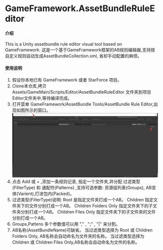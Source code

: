 # GameFramework.AssetBundleRuleEditor

#### 介绍
This is a Unity assetbundle rule editor visual tool based on GameFramework. 这是一个基于GameFramework框架的AB规则编辑器,支持按自定义规则自动生成AssetBundleCollection.xml,
省却手动配置的麻烦。
#### 使用说明

1.  假设你本地已有 GameFramework 或者 StarForce 项目。
2.  Clone本仓库,拷贝Assets/GameMain/Scripts/Editor/AssetBundleRuleEditor 文件夹到项目Editor文件夹中,等待编译完成。
3.  打开菜单 GameFramework/AssetBundle Tools/AssetBundle Rule Editor,出现如图所示的窗口。
![](data:image/png;base64,iVBORw0KGgoAAAANSUhEUgAAAzQAAAFrCAYAAAAHNcx8AAAACXBIWXMAAAsT%0AAAALEwEAmpwYAAAKTWlDQ1BQaG90b3Nob3AgSUNDIHByb2ZpbGUAAHjanVN3%0AWJP3Fj7f92UPVkLY8LGXbIEAIiOsCMgQWaIQkgBhhBASQMWFiApWFBURnEhV%0AxILVCkidiOKgKLhnQYqIWotVXDjuH9yntX167+3t+9f7vOec5/zOec8PgBES%0AJpHmomoAOVKFPDrYH49PSMTJvYACFUjgBCAQ5svCZwXFAADwA3l4fnSwP/wB%0Ar28AAgBw1S4kEsfh/4O6UCZXACCRAOAiEucLAZBSAMguVMgUAMgYALBTs2QK%0AAJQAAGx5fEIiAKoNAOz0ST4FANipk9wXANiiHKkIAI0BAJkoRyQCQLsAYFWB%0AUiwCwMIAoKxAIi4EwK4BgFm2MkcCgL0FAHaOWJAPQGAAgJlCLMwAIDgCAEMe%0AE80DIEwDoDDSv+CpX3CFuEgBAMDLlc2XS9IzFLiV0Bp38vDg4iHiwmyxQmEX%0AKRBmCeQinJebIxNI5wNMzgwAABr50cH+OD+Q5+bk4eZm52zv9MWi/mvwbyI+%0AIfHf/ryMAgQAEE7P79pf5eXWA3DHAbB1v2upWwDaVgBo3/ldM9sJoFoK0Hr5%0Ai3k4/EAenqFQyDwdHAoLC+0lYqG9MOOLPv8z4W/gi372/EAe/tt68ABxmkCZ%0ArcCjg/1xYW52rlKO58sEQjFu9+cj/seFf/2OKdHiNLFcLBWK8ViJuFAiTcd5%0AuVKRRCHJleIS6X8y8R+W/QmTdw0ArIZPwE62B7XLbMB+7gECiw5Y0nYAQH7z%0ALYwaC5EAEGc0Mnn3AACTv/mPQCsBAM2XpOMAALzoGFyolBdMxggAAESggSqw%0AQQcMwRSswA6cwR28wBcCYQZEQAwkwDwQQgbkgBwKoRiWQRlUwDrYBLWwAxqg%0AEZrhELTBMTgN5+ASXIHrcBcGYBiewhi8hgkEQcgIE2EhOogRYo7YIs4IF5mO%0ABCJhSDSSgKQg6YgUUSLFyHKkAqlCapFdSCPyLXIUOY1cQPqQ28ggMor8irxH%0AMZSBslED1AJ1QLmoHxqKxqBz0XQ0D12AlqJr0Rq0Hj2AtqKn0UvodXQAfYqO%0AY4DRMQ5mjNlhXIyHRWCJWBomxxZj5Vg1Vo81Yx1YN3YVG8CeYe8IJAKLgBPs%0ACF6EEMJsgpCQR1hMWEOoJewjtBK6CFcJg4Qxwicik6hPtCV6EvnEeGI6sZBY%0ARqwm7iEeIZ4lXicOE1+TSCQOyZLkTgohJZAySQtJa0jbSC2kU6Q+0hBpnEwm%0A65Btyd7kCLKArCCXkbeQD5BPkvvJw+S3FDrFiOJMCaIkUqSUEko1ZT/lBKWf%0AMkKZoKpRzame1AiqiDqfWkltoHZQL1OHqRM0dZolzZsWQ8ukLaPV0JppZ2n3%0AaC/pdLoJ3YMeRZfQl9Jr6Afp5+mD9HcMDYYNg8dIYigZaxl7GacYtxkvmUym%0ABdOXmchUMNcyG5lnmA+Yb1VYKvYqfBWRyhKVOpVWlX6V56pUVXNVP9V5qgtU%0Aq1UPq15WfaZGVbNQ46kJ1Bar1akdVbupNq7OUndSj1DPUV+jvl/9gvpjDbKG%0AhUaghkijVGO3xhmNIRbGMmXxWELWclYD6yxrmE1iW7L57Ex2Bfsbdi97TFND%0Ac6pmrGaRZp3mcc0BDsax4PA52ZxKziHODc57LQMtPy2x1mqtZq1+rTfaetq+%0A2mLtcu0W7eva73VwnUCdLJ31Om0693UJuja6UbqFutt1z+o+02PreekJ9cr1%0ADund0Uf1bfSj9Rfq79bv0R83MDQINpAZbDE4Y/DMkGPoa5hpuNHwhOGoEcto%0AupHEaKPRSaMnuCbuh2fjNXgXPmasbxxirDTeZdxrPGFiaTLbpMSkxeS+Kc2U%0Aa5pmutG003TMzMgs3KzYrMnsjjnVnGueYb7ZvNv8jYWlRZzFSos2i8eW2pZ8%0AywWWTZb3rJhWPlZ5VvVW16xJ1lzrLOtt1ldsUBtXmwybOpvLtqitm63Edptt%0A3xTiFI8p0in1U27aMez87ArsmuwG7Tn2YfYl9m32zx3MHBId1jt0O3xydHXM%0AdmxwvOuk4TTDqcSpw+lXZxtnoXOd8zUXpkuQyxKXdpcXU22niqdun3rLleUa%0A7rrStdP1o5u7m9yt2W3U3cw9xX2r+00umxvJXcM970H08PdY4nHM452nm6fC%0A85DnL152Xlle+70eT7OcJp7WMG3I28Rb4L3Le2A6Pj1l+s7pAz7GPgKfep+H%0Avqa+It89viN+1n6Zfgf8nvs7+sv9j/i/4XnyFvFOBWABwQHlAb2BGoGzA2sD%0AHwSZBKUHNQWNBbsGLww+FUIMCQ1ZH3KTb8AX8hv5YzPcZyya0RXKCJ0VWhv6%0AMMwmTB7WEY6GzwjfEH5vpvlM6cy2CIjgR2yIuB9pGZkX+X0UKSoyqi7qUbRT%0AdHF09yzWrORZ+2e9jvGPqYy5O9tqtnJ2Z6xqbFJsY+ybuIC4qriBeIf4RfGX%0AEnQTJAntieTE2MQ9ieNzAudsmjOc5JpUlnRjruXcorkX5unOy553PFk1WZB8%0AOIWYEpeyP+WDIEJQLxhP5aduTR0T8oSbhU9FvqKNolGxt7hKPJLmnVaV9jjd%0AO31D+miGT0Z1xjMJT1IreZEZkrkj801WRNberM/ZcdktOZSclJyjUg1plrQr%0A1zC3KLdPZisrkw3keeZtyhuTh8r35CP5c/PbFWyFTNGjtFKuUA4WTC+oK3hb%0AGFt4uEi9SFrUM99m/ur5IwuCFny9kLBQuLCz2Lh4WfHgIr9FuxYji1MXdy4x%0AXVK6ZHhp8NJ9y2jLspb9UOJYUlXyannc8o5Sg9KlpUMrglc0lamUycturvRa%0AuWMVYZVkVe9ql9VbVn8qF5VfrHCsqK74sEa45uJXTl/VfPV5bdra3kq3yu3r%0ASOuk626s91m/r0q9akHV0IbwDa0b8Y3lG19tSt50oXpq9Y7NtM3KzQM1YTXt%0AW8y2rNvyoTaj9nqdf13LVv2tq7e+2Sba1r/dd3vzDoMdFTve75TsvLUreFdr%0AvUV99W7S7oLdjxpiG7q/5n7duEd3T8Wej3ulewf2Re/ranRvbNyvv7+yCW1S%0ANo0eSDpw5ZuAb9qb7Zp3tXBaKg7CQeXBJ9+mfHvjUOihzsPcw83fmX+39Qjr%0ASHkr0jq/dawto22gPaG97+iMo50dXh1Hvrf/fu8x42N1xzWPV56gnSg98fnk%0AgpPjp2Snnp1OPz3Umdx590z8mWtdUV29Z0PPnj8XdO5Mt1/3yfPe549d8Lxw%0A9CL3Ytslt0utPa49R35w/eFIr1tv62X3y+1XPK509E3rO9Hv03/6asDVc9f4%0A1y5dn3m978bsG7duJt0cuCW69fh29u0XdwruTNxdeo94r/y+2v3qB/oP6n+0%0A/rFlwG3g+GDAYM/DWQ/vDgmHnv6U/9OH4dJHzEfVI0YjjY+dHx8bDRq98mTO%0Ak+GnsqcTz8p+Vv9563Or59/94vtLz1j82PAL+YvPv655qfNy76uprzrHI8cf%0AvM55PfGm/K3O233vuO+638e9H5ko/ED+UPPR+mPHp9BP9z7nfP78L/eE8/sl%0A0p8zAAAAIGNIUk0AAHolAACAgwAA+f8AAIDpAAB1MAAA6mAAADqYAAAXb5Jf%0AxUYAAE5FSURBVHja7N15jF1XYt/5393eXu9VvVpfLSySxaW4aKNarW5Jbne3%0A04kGtuPEBhIETuAZTAZjIH/kD8NBEHgSBBjAQTZM/kr+mH9meoJBYg8MJDZi%0AwG131HZvarXEpkVRpMSlWFWsfXn7dpf5g31uvyoWyaJEUlXU9wMUSBbfdu+7%0A95z7O+fccyxJtyXl9VN/42/8Db322msKw1A44HxfqtWkwUEpCNgfAADgwCkU%0ACnIcZ9+Pj6Io/jOKIvm+r2QyKcdx4v/7JCzLkuu6fCFPkWVZqlarSqVS8jzv%0AU31/5vUuXbqkP/7jP1YmkzG/q7iSipKyvYHmN37jN/gGDov/9J+kv/W3JMti%0AXwAAAOCZ9l//63/VH/zBHyiVSsm2bUlybUl+74OazSZ76hAJPU/BP/pHEj1q%0AAAAAeMa12+3dPT2+zW453Oxf+iVF164p+Hf/jp0BAACAZ5oZimh+JImBhIdd%0AIiHn139dwT/9pwqnp2X/6q+yTwAAAHBotNttNZtNWQ+5hSKVSt1zn38URU8x%0A0ESRut2OgshWKunt/3lhW3eWt9Q/mFdts6WhUlH361byux35QaRkKqnduyPs%0ANrS23tRwafC+zw+6HXWDUI7ryXOdnvffVqGQ1OpqXUeOTcg5YAeB9eab0v/1%0Afyn83d+VNToq6/XXOTMAAABwKHQ6HVUqFXNPzH3Ztr3nxAL7HnJ2/Sff0/cv%0A3nrkD1jdWlcnkrbm/lJv/fl39eMf/UiXb63s/wXsQHM351VtVrQ4t6z73SnS%0A3Lyl73z7v+vd9y7q7UvX1Al2B5qq5m89+Plvffu/6913f6K55a2d739rTvVO%0AV61WR912RdvV1sE6CvJ52X/zb0qVioJ//s8VXbvGmQEAAIBDwbIs2bb90J/7%0A9eDsL9B0a6q1Q/mNDVV8SQq1vjKvm7fuqBNJrcqarl+/pXKzKynU6sJtLa5t%0AqdOq6MfffUuXb22o1e1q7PQX9PoLU1pfW1fQaapSaykKO6pU6up2m9paXdKN%0Auduqde4mr82leV2/dl2NbiTXduS4jhxJ1fVlzc3fUatnOgO/3VDf+Gm99uVX%0AFdXWVWt1VCnXFClUrVxRO5Q8133A81vqGzup1157VScmh3a8f70dKpEe0NHp%0AYd358KK++8NLqnVDtasbuv7Rx1par94NRbVtrSwta2u7/vQPhF/6JenIEWlp%0ASeHv/I60ssLZAQAAgEPpUaZ43legKa8syh05qRMjnpbXa6qvXNfbP74q3/Zk%0Adbb09l/8SFvtSI4t3Xj/bV26ektX3vu+3r+5okQyKUuRHNvS7fd/oP/+zsca%0AHi2pvjavD66vKOpu6/IHN7WxflM//PF1tSor+uDDG7ozf1XX5isKg0CtVluW%0AZclxHW0sf6y33/lANz+6pB+8eyWeos1xE9q49b6+/e23lJ+aVb9b0aWL1+TL%0A10c/uaKtdijPe9DzXa3PXdaff+9tLW41tLnwwd33DwO1O778ypIuvX9TgefJ%0Ac121yot65+I1hWGkpWvv69ZGWbcu/VCXb63pU06x/ckCzdiY7L/6VyXbVvTh%0Ahwr+2T+TmLEOAAAAhyzIuK6rRCKhRCLx0Ptq9hloIi3Mzen2jeu6eXtBcx/f%0AlJ0d1JmTR9XeuqONlq2jp88pF9a0trqipZWK+ieO6Nj0MY2MDKk4OKjpI0Ny%0AFGni9AV99WuvqnzzmjZagTzHk+04siwpimyNHZnR2XNn1BfVtLy8rdFT53Ty%0AzDkN9qUUhKFsK9TG2rKiwrCOHT2h0nBfvAFh4Ks4NavnZye0tbym0HJl27Zc%0AuXeXaLH00OcPHjmjn3vti5oYyGj5zoaGT53Tydmfvn8UyXHTKg4XNTF1RKlW%0AVVH/lE6ePqmZiT5Vt6uyU306cea8igPZz+QAsH71V6VCQUqlFH33uwp/93c5%0AKwAAAHBoWJYl3/flOI7CMLxnEoBPFGjC1pY2uxl94dWX9NKXX1Mu3NJaNVDQ%0ArWp1c1vyJdtqaW19Vc0woVMzkwoq22oHnoqFtBJ2Vx9emVdXjlZuXdaP335f%0AyeExDQ4V1dr4SD9854rakS3HdmQrUuAHityMpo8Ma+7i93Tp3R+r3I7k2LZC%0AOSodOaa+qKVKvatC/8DPbv63LNmWpcHSjPqtDX18p65CsqYfvPMjrTd8uc6D%0An2+7nirLN/TjH7+rjxfWNXm0pNsXv6dL776rcjuS69iyLCmZSGv19jXVMoPK%0A1Ob047ff0ZWlribHR2RbkqLgszsAZmZkfeUrUqcjZbMK/+APFP6H/8CZAQAA%0AgEPDdV1FUSTHcR46UYAkWZK2JRXML/79v//3+s3f/M34AVEYqBOESnp3Zybz%0Aux1ZtqNmrazQyymfSahdL6vhO+ov5GQpUq28rcBNqZBNK/LbqrYCZVOemo2a%0AOoGjwkBejqR2o6qmL2XSGblOpDC05Dq2uv7d4WGNWlndwFYqk5HnWgr8UJ7n%0Aql2vqNGV8oW8HMt8Tl9+YMnzHEVBV+3AVtLuqlxrKZnKKpl0FPqRXM/Z8/mK%0AAtVrNbW7oRKpjHKZ5M/eP5uRZ0tBIHmerXqtKjedVyJqa6tcVzKbVzbl3t03%0ATkLOZ7i6T3TxogLz/UWRFIayf+d3ZJVKiq5elf33/h5nCQAAAA6MWq2m7e3t%0AOLxYlqUoiuI/jXw+rz/8wz/UP/kn/0TFYtFMFFB+6LTNlu0oaf9somLXS0iS%0AcoVi/LtktqBkT0bKFQZ+9i83qXzu7t9z+YEdr53M9PU8TzIBzPPuvl8mV9jx%0AeNuzf/p++R3Pu/s5Xf30v2U5nlKOJDnq70/1PF/3fb4sR9m+gnoHi93z/j99%0A/Wwub7ZAxcHkPfvms2S98IKsL35R0Xe+I6XTUhQp/Ff/Smq1ZH3hC9Lf/bvS%0APsYiAgAAAJ8FE2L2OzGAzS57xliW7F//dSmVksJQchyp273702pJ7Tb7CAAA%0AAAcuxDzs535cdt8zeURIyeTPZjmzbSmRULS9ffd3qRT7CAAAAAeCZVlyXfeh%0A98vcb8YzAs2zlmW++c27EwF0u3d7ZwzHkTY2pEZDGhhgRwEAAOBAyGazymb3%0AN0uwbdv39NbY+00+OCQJt1CQNTYmd3datSypXr/bSwMAAAAcxmvdPbLKPbOc%0Azc7O6sKFC4+0OicOjiidlrW2pq+urenXJA1KiiQFkpwo0v8xOqq/yGbvnRQB%0Ah/akbjQasixL6XSa8xY4hOdwpVJRLpejQREAHiIMQ83Pz6tWq8nzvPvPcray%0AsqLr16/vaxEbHMDKUVLkefrQdfUnUaS/G4b6H6JIibs1pzpLS7omKc2ueiY4%0AjqNqtSrLspTNZjlvgUPGtm1tbW0pn88TaABgH4Fme3tb+Xx+x+/vCTSu6yqR%0ASNDSe8h5YaiPg0D/u+fpj6JI/2MY6rUo0rRty3NdJX9acfq+L9flVqrDfDGU%0ATCZlWRbn7SEvoH3fv3vueh4Xtp8jlmUpmUzG5zEOnyiK1Ol0ZFmWbNves041%0A5/d+6tsgCOLX2ut1LMuS03uP7D7LGNu21e1247+7rrvvYy4Mw3iWqb22IQgC%0ABUFw3zLMbFMYhg/dB73T9e7n8Y+yD8xCjTjc9aVZdPOBgQaHXxAEKhaLOjU8%0ArKtXr+o9x9ElSX81CHRucFC5bledWk2O4+jo0aNaWlqKC0kAT79wLhQKOnfu%0AnNrtti5fvqx2ux1fHLiuqyAI5DhOfEFhLkxs26ZyBj7j8zebzepLX/qSJGlh%0AYUHz8/OyLEu+78txHIVhqJMnT6pYLOqHP/yhpLu9673neBRFcegplUryfV/L%0Ay8s7gq7v+zp+/LharZaWlpbkOM6OgBMEgcIwlOd58es5jhOH5kajoTNnzmhk%0AZES1Wk0ffvihms1mHJ5MD7/50wSJTqej/v5+5XI5JZNJLS0tqd1uxxeWYRhq%0AcHBQZ86cUbvd1qVLl+LgFIahLMtSqVRSp9NRLpfTysrKjudblhV/9t5ZrnK5%0AnAYGBnTjxo2fXbT+9P12f0ZTNprQZH5nFmWMokgjIyNyXVfLy8uUm88g1qF5%0ARgPN6dOn9dWvflXJZFJOt6vhoSFdPXtWH77yirKep7GxMc3Ozmp2dnbPpAvg%0A6YiiSD//8z+vxcVFdbtdTU9PK4oizczM6NixY5Kk4eFhSVI6nVahcPeWx9nZ%0AWY2NjcUXRQA+m/p2cHBQQ0ND+uijj/TCCy9oeHhYtm3r7Nmz6u/vVyaT0Wuv%0AvaZut6tisaiZmRmlUikdP35c09PTCoJAiURCs7OzKhaLKpVKOnv2rE6cOBHX%0Az+bi/PXXX9eLL74Y19nHjx/XkSNHFEWRhoeH4zrddV2dPXtWAwMDSqVS+uVf%0A/mUdPXpUJ06c0MLCgizL0ksvvaRUKqVcLifHcTQwMKBcLqfp6WnNzMzE2zgz%0AM6PTp09renpaZ86ckWVZcSNMIpFQLpfT66+/HgeF119/Xe12W6Ojo/HjJycn%0ANTo6qtnZ2R3PT6VS6na7GhkZ0ZkzZ2Tbtk6dOqVf/MVfjO8LjaJIx44d0/Hj%0AxxUEgQYGBnTs2DFNT0/HvS7ZbFb9/f2ybVsjIyMaHh7WiRMnNDQ0pKNHj2po%0AaEgjIyM6cuRIHBzxbHEk/WNJ8cIk2WxWQ0ND7JlDfHFkCsrFxUUlk0l1u129%0A8cYbCtptTR45oka9rjNnziiKIpVKJV25ciXuDsbhYllWPNTB8zx2yCEUhqFG%0AR0fV39+vxcVF3bhxQ6VSSRMTEyqVSoqiSEePHlWz2dTMzIwcx9HMzIwymYyO%0AHTumTqejra2th87dj4N7DrdaLYacHeLzd2BgQIODg7p+/bqOHDmi1dVVvfji%0Ai/HFeaPR0NjYmG7cuKEvfelL8n1fo6OjGhwc1MjIiBzH0blz55RMJuW6rlKp%0AlEZGRpRIJDQ2NqZbt24piiIdOXIkft+1tTXNzs5qampKYRgqmUzqlVdeUbPZ%0AVBiGevHFF2VZlk6fPq1araYjR47ozp07Gh0dleM4KhQKWl5eVrFY1MDAgBqN%0Ahs6fP6/+/n5NTU2pUCgokUhoYmJCQ0NDKhaL8XXC9va2Xn31VXW7XZ08eVKe%0A56nVaumdd97R8vKylpaWVCqV9PLLLysIAk1PT8v3fbXbbfX19alcLsfPP3Xq%0AlFqtli5cuBCPLgnDUCMjI9re3tbg4KD6+vo0PT2tQqGgTCaj06dPK5VK6ejR%0Ao2q329rY2FA6ndbLL7+s4eFhOY4Tv96FCxfU6XR04sQJ+b6vIAi0uLjIUPtD%0Afp3bbDZ7JwSQZVltasBnjO/7Gh8f1/j4uHK5nE6cOKGJiQmtrKzoO2+9pZXl%0AZU1PT+ujjz7Sd7/7XW1vb1OJAp8h13X1ve99T9evX9fs7Kyef/55tdttSVI+%0An1d/f7/m5uZ06tQp9ff3a2VlRTMzM0okErJtW7lcjp0IfIaCINDQ0JC+8Y1v%0AKAgCbW5u6ujRo3JdN25oWl5e1tramlqtli5evKhSqaRUKhWfw0tLS8rlcup0%0AOpKkq1ev6uLFi8pms/GwtZmZGRWLRQ0NDWlmZkaLi4tyHEeO46hcLqtSqSiT%0AycjzPE1NTcU9NbZta2lpSQsLC4qiSPV6XZVKRQMDAzuGuzmOI9u29cEHH+jy%0A5csaGxvT4OCgvv/97+vixYvxUK/R0VENDQ3JcRwlEokdPSlmSOzU1JRu3Lih%0At956S+l0Wvl8XmEYKgiCHc93HEcnT57U3Nycvv3tb+sv//IvVavVND8/r2q1%0AqnQ6rfHxcb3zzjt6++23VSqVZNu23nvvPc3NzcVBa21tTc1mU+fPn9eVK1fU%0A6XT0zjvvaGtrS1euXIlnEmTinGe4LmUXPHutfadPn9b777+vxcVFvfbaa0ok%0AEhoeHtb58+c1Njamjz/+WEePHpVt2xocHGS4GfAZtjTZtq2vfOUr+uijj1Sp%0AVNTX16fTp0/HLaGpVEo3b97UN77xDX300Ufa3NzUxsaGtra2VKlUtLKyQqME%0A8BlKJBJaWFjQd77zHf31v/7Xlc1mtbq6qo2NDbXbbW1ubmp2dja+gLcsS+vr%0A6+p2u2o0Gtrc3FQmk9HCwoKef/55lctl1et1ua4bh5m+vj4NDQ3pBz/4gdLp%0AtGZnZ1Uul3Xjxg2dP39eYRhqYWFBExMTOnnypFZWVuL3X19f1+zsrCYmJuQ4%0Ajjqdjjqdjqanp7W6uqrTp08rl8splUqp1WrF97X4vq9Op6Nz586pWCzKcRy5%0ArqtyuazNzU2tra2p0Whobm5OX/3qV/Xcc89pcHBQrutqcXFRp06dUrfbVRRF%0A8esmEokdz6/Vamo0Gjp16pTa7bYSiYQ2NjY0PDyscrmsKIq0vb2t06dPKwxD%0AVatV9ff3x58liiIdP35cjUZD+Xxey8vLOnnyZLzqfO+P2f9c8zybGHL2rCVU%0A11W329XHH3+s7e1tVatVbW1tqdlsamRkRNevX9e1a9eUTCaVz+d17do1bW9v%0Ax+NzcfgCLEPODvf3FwSB2u22ZmZmFASB3n33XW1tbWlwcFD1el1zc3Oq1Wpx%0Aq2Wz2dT6+romJycVRVHc6sr5e3iPAYacHe7vLwxD1Wo1bW5uqtlsqt1ua3Fx%0AUUePHlWj0dDy8rKazabK5bIajYYqlYpWV1c1MjKiVCqlW7duKZFIaHR0VNeu%0AXdPi4qKq1aqazaYajUbcU7G5ualbt25pa2tLrVZLnU5HpVJJd+7c0ccff6xS%0AqaQgCHTx4kWtrKzEQ1UXFxdVr9fjoDU6OirP83Tx4kWtra2pr69Pvu/rxo0b%0A2tzcVLVaVavVUq1W09zcnCYnJ1Wv1+Prijt37qjdbmtqakobGxtaXFzU9vZ2%0AfI/Le++9p42NDSWTSQ0PD+snP/mJtre3VavVVKlU7nn+jRs34u2/ffu2NjY2%0AlEgk1Gq1tLy8rLm5OY2Njcm2bV26dEnNZlPValXtdlvlcjleXX5tbU1XrlxR%0AKpXSysqKKpVKvN+bzaY2Nja0ubmpVqvFEN1D3hC415CzexbWNDeVkWAPr96Z%0ATXzfj2cvMbONuK4r3/fjiyAuhA8v27ZVq9VkWZYymQzn7SEVBEE8W1HvDEWS%0A4pbITqcTT7VqHi8xzfOzcEFs1lTgezycTP3qeV48+6A5h23blud5cb0cBEHc%0As9DtduNz2Ezdbupu89P7ePN3U8+b/zevYXpDTJ3e7XbjKf1NnW/KG1PW2Lat%0Adrsdz3Rm3tdcOJoZFU1ZZKZtNvejOI4Tb58pkxKJhCzLij+P+fy90zb3Pt80%0AxJp9aNt2XN6Zz9W7r8zz9prNrHe2NvM+5rHmccxwdvjPN3PflBkmaVlW+TML%0ANOb1KcCBTxdoehfW/DTn7eflnPystvNZ2b/PwnYcpG2wLEtbW1sqFArUhwDl%0A2CNvx+et3AjDUOvr68pkMjsCjbvXBdLa2toTCTQmPZv0blowWAMF+HQntyTV%0A6/VPXBia4S7P6jlptjOVSsX/fhrbaW6SNTf/SndbR80wwcO0/8wirk9z/z2J%0Ac8XzvLgFO4oitdvtz/yiIAiCuAUawJMNMclk8tCXx2ZCBqPT6XxuZqu9X3l9%0AT6DxPC8ej7jf9PcolUEQBEqn03EXZK1WUyqVii+mPs2X0RvCPsnr3O/9e3/P%0AWHU8a3zfVyaTueecfBzn0e6Gkc/y3PF9P54xaPd2Psrn228ZYB7n+74SiUT8%0AXo1GIx5W0bu+xEEvV4IgiFvEzExJu4+TB+2bg1B2mv1tZoYzw1rMEJQnUQft%0A5zVN/QfgydcDyWQybpxpNBo7gsFe5+V+y4SnWd/1lscmyOye8OBZvlbtXVzV%0AsPd6UO/NUrvHGpqdFUVRfE+GOTD2+4X3rkbbe7CY8ZKfZMPMOM1MJqNEIrHv%0AqfnM+99vxW3zf2a7H3XsJZUUDkvhsPuc3OtY38/xbJ5nWZbS6bRSqZTS6bSS%0AyeRndj6YcmWv7UwkEspms/EK1PvdvgftF9OCtnsFbvPeZiy54zjK5XI7ypiD%0AyFTsvfvPfP7d9cVeF+dRFCmRSMQV7oO21Xw3T2o7el9/9/d9v/puv3VaMplU%0AJpOJv3PTivqw1+n9PNQZwJPTWx6b+5LMvcWZTCae9tqMWjD33+ynbkgmk0qn%0A0/HPky6Pe6/Hd9dnvfcY7VW+9pZbh9Fe5aT9oPQ3MDCgl156aUdha9KgWfDJ%0A8zwVi8Udc5D3vpmpQPaTms+ePauJiQkFQRBX+r2VTm+lai4ALMtSqVSS4zg6%0AceKEjhw5opmZGQ0ODt7zvr2fqffLzOfzGh0djacyNsMrfN9XLpfThQsX4gPb%0AzER0v1a13pvTzP5i3nMcRjMzMzsutHuP5971Bsy/zXCeqamp+MJwaGhIZ8+e%0A1cmTJzUwMHBPQbS7nOg975/Whd2ZM2c0MTGhU6dOKZ/P7+i27224Mf+emZmJ%0A/90bTHbvl8nJyXh9hr0K43Q6rdOnT2tqakqzs7NKp9M73utB5efuXrDeMvFp%0AVijpdFrHjh2T7/vyPE/Hjx+/57OZz1QoFJROp+MbenvrCnMc2batUqkU9xY+%0ATZ7n6Qtf+IKSyeSOwLb7GDDfs6kjstmshoeHlUqldO7cOY2Pj8ffZyKRUKFQ%0A2PEd9t4c3Xv8mxXnBwYGdtR5ux9H4AEeL9/3dfToUR07dkzj4+NKp9Pq7+9X%0APp/X+Ph4PPtvb0NY7zltzsv+/n6dOnVKZ86c0fDw8H2vEXvrzUe5Tt5PWDNl%0A0KlTp5TNZnfUZ2bB0mw2q3w+H18nP2ibej/r066bH5X7oARYKBTiL2ljY0PT%0A09PK5XLa3NxUGIY6efKkrl69qiiKNDIyomazqW63q2KxGE8rKklLS0tqNBr3%0AnSYviqI4UZrWyr6+Pg0PDysMQ62srGh4eFie52llZUWJRELFYlGNRkPlclkn%0ATpyIv8zr16/HB6KphBqNhvr7++MVfW3b1q1bt+R5nkqlkpLJpGq1WrxQ3djY%0AmNLptDY2NhQEgbLZrKamprS4uKhkMqlUKqXJyUlZlqWlpSWlUql4qutms6ls%0ANqtbt24pl8upv79fjUZDS0tLlBo4VMxQUHOOTk5OKp/Pq1wua3V1VZOTk3Ic%0ARxsbG6pWq/FCcqbHNgxD3bp1S67rql6v686dO/H0n77vq1AoyPd9DQ4OSpLu%0A3LmjMAw1NjYWr+ZsZul50q11H3zwgSYnJzUyMqIgCDQ+Pi7f97WwsKBMJqNS%0AqSTf9zU/Px9v48jIiObn5zUyMqJCoaB6va6lpSUdOXJEyWRSfX192tjY2LPw%0AD8NQk5OT2tzc1MLCgkqlkjzP08TEhPr6+rSyshKv57CwsKBcLqdyuaxkMinH%0AcZTJZJROp2VZlubm5tTf36++vj7VajUtLy8/laEGpmw1vXAmDJr9FQSB5ufn%0AVSqVlE6n1Wq11Gw2VSqVVCgU4ulsTUNSu93W9va2Tp48qSiKtLS09NRmIwqC%0AQCMjI/J9X8ViUfPz85qamlImk1G5XFan04kr/8XFRY2NjSmZTGp1dVX9/f0a%0AHx/XjRs3VK/XdeXKFZVKJU1PT2t+fl5RFMULCS4vL6uvr0+e52l1dVXtdlvT%0A09OSpMXFxbhxrtlsxufXwsKCstmsBgcH1el0tLKyom63q6GhIS0sLDD9LPAY%0AGmc8z9PCwoLK5bIsy1JfX5+63a4SiYRKpZIGBgZUr9c1MjKy41p0fHxcCwsL%0A8XTWURQpk8noxo0bGhkZkeM4Wltb0+TkpCqVisbHxxWGoba2trS9vR1fS66s%0ArKhWq32q89nMBvf+++9rZmZGw8PDchxHo6Oj6nQ6cf1k3ieTyajRaOzYpmQy%0AqdHRUZXL5bi32SxaWiqV4rLKzIx3kNj3+3JNhWzChKkwr1+/Lt/347UQTFgI%0AgiBewTYIAk1NTSmZTCqRSGh6evqhQwyGhoZUrVbjVXMLhUJcmXiep6GhIdVq%0ANUnS8ePH1Wq14iS9tramzc1NeZ6nU6dOaXJyUtVqVdlsVqlUKg5KfX19qlQq%0AKpfLKpVKKpVKWlpa0tbWlmzbjnulSqWSWq2Wjh07plQqpdu3b8fzqfu+rzAM%0A1W635XmeRkdHlc1m1Wg01G63Zdu2tre3NTU1penpabVaLU1MTMQBCzhMhbz5%0As6+vT/39/bp27Zr6+/uVy+XUbDbjHlJzMTg/P39PD0Pv60VRpIGBgbicMBe2%0AJuzMzMwoiqK4ZexJnzOmrDt+/LiKxaK2trbiOe77+/s1NDQUr/OwsbERT2oy%0AOzsblznHjh2Lz/OpqSml02ndvHkz7snd6z3NVKebm5vK5/Pq6+uLG4/W1tY0%0AMDAQN4SMj4/HC8mZIU2FQkFra2uqVCpxEPN9X41G46m3bJbLZQ0MDMSfyey/%0AQqGggYEB5XI5raysyHEcpVIptdtttVotlUolZTIZ5fN53bx5M25AW19f1/b2%0A9lO9ULdtWyMjI1paWopXMB8ZGVG321W9Xtfg4KCSyaS2trY0NDSkoaEhdbvd%0AeEG/1dVVNRqNeIjh5uZmHDxNa+jm5qZyuZwGBgYURZGmp6c1NTWlcrmsO3fu%0AyLKsuLFgdHQ0Pi/Gx8c1MDCgzc1Nlcvl+P0fNnQPwP7rAdu2dfz4cZ06dSru%0AWTXXp+VyWSsrKyoWiyoWiwrDUEePHlWhUFCtVtPW1tae90F2Op24vjPln23b%0AunnzpoaGhnTy5Mn4nnLTsPFphGGoVCqlEydOqFAoaHt7W2EYqtlsamhoKG5k%0AW1tb09bWlpaXl+NeYVMmFQqFuBHHcRzNz89rdHRU+XxeuVxOlUrlwE4+YD8o%0AYLiuK8/z1NfXp2w2Gxfu9Xo97oIKgkC2bWt9fT0urDc2NuR5ntrttra2trS+%0Avv7AysmsWG9Wpy2VSlpZWdHa2pomJibkuq5u3rwZDw0zC9GZxapMC5vv+/rg%0Agw905coVjY2N7bgXwASWRqOhZrMZ/84EEXPx5ThOHNhMr4pt27px48aOrsh0%0AOh0HmCiK1Gg04oWu2u12PB7fLAx1ENMs8LAW+CAI4iFCQRCoXq+r0+moWCwq%0An8/HC5SZdVIajcaew6bMubW2tqZ8Pq9CoaD19XVZlhUvHmfOSbOydblcfioX%0AtWamq9u3b2ttbU2lUileQ8GUSWYhNzOrl2nRMz08zWZTd+7cifeX6YXa65w3%0A+9X3fQ0MDKhWqymZTMYt8PV6XbZtxz0avWtSmDVnzHs2m025rqtbt24pDEON%0Aj48/1ZWwTdk/Pj4uz/NUqVQ0Ojoa7z9TnprjwnVdjY6Oqt1ux0PMzHFj1uzo%0AXYPnaQjDUPl8XqlUSp7nKZFIqL+/X9evX1cURZqamtLq6qq2trY0Pj6uvr4+%0AdTod1Wo1LS0t7RhyaULe4OBgvM6G+b7M99rpdOKFFR3HUbvdVq1Wi+shU6e2%0AWq14ZIMJiWtra8pms/EoCHpngMdT14VhqBs3bujq1as7Zj0z5b05lzudjqrV%0AqlZWVuLJUXYP1TING9VqNS5D1tbWJEmtVkv1ej2uQ0zPtKkPP+12mPrs5s2b%0AcZllytTemUzNsNreMmllZUXS3YkSgiCI6xizVtbS0lIcbg5iA719v6SayWR0%0A7do1Xb16VWtra/GHf+mllzQ+Ph5fyAwNDandbqvb7arVasU/y8vLSiaTKhaL%0A8T0x96tMTGvvhx9+qCtXrkiSBgcHVSgU4lbOoaEheZ6narWqtbU1DQ4OKp1O%0Aq9lsxqvlhmGos2fP6tixY9rY2NDW1pZGRkY0PT2tbrcbLyxlKofNzU3Nzs5q%0AbGxMnU5Hvu9rc3NTjUYj7qprt9vxF7u4uBhPr2mGnvW+rrmYiaJI5XJZGxsb%0AGhoaUjKZPHTTAuLzzRR0586d09mzZ+MLzpdfflmStL6+rkQioUwmo263q9XV%0AVQ0ODmp2dvaeGyi73W5cGbTbbXU6nbi8MIX9mTNntLKyooWFBeXzeeXzeXU6%0AnSd+YW5ZVnxhWqlU4i77XC4nx3HUaDS0sbGh2dlZnT59Or5oN40mZj78oaEh%0ApdNpra6uynVdPf/88/ECcPcLAvPz8xoaGtJzzz0nSVpYWIjD4MrKiiYmJnT6%0A9GltbGxodXVVMzMzcXlr23Z8z+Dy8rKKxaIymUxcUT2tssbsvyiKVK1W46Bm%0A9l+3242nIzbTPJsAYcpL0xLY6XTicrhUKj21UBZFkQqFgubm5vTRRx/FvUUD%0AAwPKZDLqdDrKZrNxi60Z8jU8PBxftGSzWeVyOeVyOb344osaGRnR3NxcvFii%0AGTppLhjMePylpSVNTU3pueeeUzabVaVS0cjIiLa3t1UqlTQ7O6uNjQ21Wq34%0AXGq323GjG3UK8HjKMTPtsdHpdOLzt16vx7c5BEEQ32Kw15TvvVOwh2GoSqUi%0Ax3FUqVQURZGGh4f1/PPPq9ls6vr160okEhocHHzgdfKjbEe1WtXS0pLq9Xrc%0AsNTX1xfPuFmr1eJr+MHBQdVqtbgTwwQu00DTW2+n02kVi8W4LD+Q36N2Law5%0AMTERJ7reG9zNF5ZMJuMv0bbtuOfjfrPamBZXw/d9pdPpeGXcWq22Y00A86VI%0Ad1ebNQeHWbvG9HSYMNE7XV0QBPEq251OR5Li197rwiIMQyWTybhi7d3W3u3s%0AvaHKtJaZmdQeNKxE0j2fEzhITGtN7zlZr9fj3hKzKrVZ8dkMGQrDMJ7q0lyk%0Auq4bX5juNWWtOd9Onjyp+fl5ra+va3Z2VpVKRVtbW3EhmUqlFIZhXCk8rvPG%0AbKfpPTXbuXtYnCnneluxUqlUfLG+u0w0+8U0bphhaaYMMj1cZtab3vWCbNtW%0AKpVSq9XaMcNk74rZpvw05WEQBDp79qzm5+fVarXinpBEIvFE11S53/7bS+/+%0A26vBrHdV897jpLdX/UmscWMannK53I6AbY793s9gZgwyYcJsU7fbjdeyMfu7%0Adz+YILd7xlDzvZqRD73nkbmgkn62urk5n0zjoXnsyZMntbi4qK2tLVY8Bx5R%0AEARyXVepVCruYTE9KrvrrN5yw3XduPfUnL+9/79XvWAaniqVim7fvq2pqSml%0AUinNz8/HPbu7r5P3W+b1lsemgcPU13vVZ6a8NdtiypjebWq1Wg+cdt9c93a7%0A3c+8d9h0JLiuGy+seU+gOXr0aDw++H4b9ahzcvc+3lTsJhiYCuVh77X7tR5X%0Apb2ftWc+zX5g3RocdI/rnHzY8W5mxUomk9re3pakeCjr7hD0OIOM4bpufCN9%0AFEVxGNjPefuo5UHvv8301b3h0LSCPawM2ms/mHuaTGvh01oj69Psv4NSLpqQ%0AYkJEGIbxcLj9HO+Pckzst1540Pe8u84zU6CbMfsAHo1t20qn03FjgLlN4FF6%0AhPe7PqPnefH9c+b8NZOp9AaoT1Lf7S6Pm83mfXtOHtd6kgfpetZ8lgcGmhMn%0ATmhiYuK+FzSP4+JpN+beBz7bQPO0zsneaY3N+zytRSU/q7Jnr/W1Pu37Ps39%0A9iyV3b0tsb3H5GGZsGX3+QPgsy+PH3a+mrL6cTbW7VUe32/E0LPG9Gib3nUT%0AaNz7PXh319Xj/IL3c4ABeHoXSZ+Hc/Kz2s5nZf8+C9ux1zY8yfoOAOXY09qO%0Az0s5Zu4Humf7H2VnPe0vB8DBKjDZTvbvs7gd1D8A9R3bcLjRbw0AAACAQAMA%0AAAAABBoAAAAA2Kd77qHpXZUaAAAAAA6C++WTewJNvV7X1tbWoZnGEgAAAMCz%0Az3EcOY4TT4sdLxi6+4G+78ergQIAAADAQeD7vjqdjvr6+uS6rhzHkW3bDx9y%0AFkVRvBq0WZFztyAI9lzkBwAAAAAeB5M30um0HMeJs8kDV+GJokjJZFJnz56V%0Abduan5/X1tZWvNpyGIbyPE9DQ0NaW1uLV1w2i/uYVUsJOwAAAAAeh91Dzh44%0Ay5nv+xobG9P58+fl+75+/ud/XgMDA0qlUoqiSOl0WrlcTl/84hfVarWUz+dV%0AKpUUBIGCINDIyIiKxSKLlgEAAAB4Ih46bbPjOFpfX9elS5cUBIEKhYJef/11%0AdbtdffGLX9TAwIA6nY7Gxsb06quvanZ2VmfPntWZM2f0wgsv6OzZs8pkMtyT%0AAwAAAODpBxrf93X06FH9+q//usIw1Pz8vHK5XDx5gOM48n1fs7OzKhaLsm1b%0A09PTiqJI2WxW29vbarfbe957AwAAAABPNNAkEgnNzc3pW9/6llKplFzXleu6%0Ampqa0vDwsKIokud5qtfr2tjY0M2bN/XRRx9pe3tb77//vp577jlNTk7K9332%0ANgAAAICnF2hs21a5XNb8/LyWlpZ0/fp15XI5Xbp0SS+//HI8ScDCwoI++OAD%0AtdttnT17Vq1WS5Zl6cSJE7p9+7aWl5eZGAAAAADAY2dJ2pZUML8YHR3VsWPH%0A4ntegiCIZzPrdDpyXTf+nSR5nqcgCOS6rrrdbjwDmiSFYXh3sZv7TPcMAAAA%0AAPthJh4bHBzsnba5fM+0zVEUqdPp3HMTf6fTkaQdQ8csy4r/3e12d0yfZl5r%0A93MAAAAA4JMEGsdxtL29HS+saVnWvevQJJNJdbtdJZNJOY7DlMsAAAAAPnO2%0AbavRaMSjwIIg2DvQhGGooaEhhogBAAAAODCCIFC5XFYikZBlWfGPu9cDLct6%0AIuvGWJalKIoUhqEsy+JbAQ6Ivc7H3uGjz4qD0FBzmPZpFEWybTsuu82xYlrG%0ADlM5btv2PfueEQjAZ1/XPK11CneX/4exjjMX773/Pozl8aepg+63re6TODjv%0AV2GEYajFxUU1m016gIADVGBkMhmVSqW4sOx2uwrD8Jk7T33fl+d5+y74H6V8%0A289+XlpaUqPRODQVj5mWf2JiQp7nSZLa7bbu3Lkj3/cP1Xb09fVpbGwsrgyb%0AzaZqtRoNbMBTlEgklM/n43PO3GP9JG9xsCxLQRAoiqJ4xt0wDOX7/qGr48Iw%0AjCfaMuXY0tJS3BnxrAaa8fFxpdPpBx4jnzrQLC0tqV6v37MjoyhSsVjU4OBg%0AfGFUqVQUhqHy+TxnNXCAtNttNRoN9fX1yfd9RVGk0dHRuEfVdR+tqAjDMH6e%0AmWjEFMDmBr5HLdTMLIpmJkXTumbb9r4qJcuyVC6X1Wg0lEwmH1p52rat7e1t%0Ara2t7Vm+ZTIZjY2N7dnyv9drVatV+b6vvr6+Q3NcWJaldrutWq2mYrEoSapU%0AKkokEkqn04fuGG+320qlUgqCQJ1OR6lUKv4+H+fFgHm93mP0cVfy+/m8z2qr%0ALQ4v3/fVbreVTqfjnoXJyckd54ipP/aqK3p7ih+1TlpYWIjri263q0KhoGw2%0Aq06nE7+u4zgPXWbE9Cg97TBkWZYajYa2t7fjsqtSqSiVSsX10F776zCXAaaB%0AtVKpKJPJfLpAs9eTzc4Jw1BBECibze74otvttpLJ5I6DxLwW69EAB8/u89J0%0AYw8MDGhoaEgffvhhHGpM4On9t3R3CvcoitRutzUyMqKBgQFdv35dmUxGX//6%0A12VZliqVin70ox+p2WzGzzfTvvfOmmjbdvx7E4R+4Rd+IV7E9+bNm0omkwrD%0AULVaTaurqzumiO8dwtAbgh61FdBcAPfun3a7Lcdx4qkjH6VSO2zlnymzd5fj%0Ah62CNEG6d8hCbw+k+b/7DWno/Xfv303vjgkv5s9EIhEfg5lMRvV6PW4h3uvx%0AvfXq/d7bPM7zPNm2rXa7fU+dvPu1eluj9/r/R9ku4HGdi3uVz+Z3vu+rv79f%0A2WxWKysr8bFo/jRlvJl5937Hv+l9Mef47qFapp5pt9t65ZVXNDw8rEajoffe%0Ae0/VanXHsiPmoto8J5vNKggCtdvtJxZqdg/DM/XgXsPmTA+U53nqdrvxeb/X%0A7w6bR8kN9sMOvEQiIc/z4h9zE87uA8l8AY7j6Dd+4zc0Ojr61MZFAngyBWo+%0An9fx48cVBEH8u9OnT+sLX/iCPM9TKpXShQsXdPbsWYVhqEQioQsXLujFF1/U%0A5OSkgiBQLpdToVDQn//5n+vSpUvKZrO6cOGCpqamNDw8rNdee03FYlGJREJn%0AzpzRSy+9pFKppC9+8YvK5/MKgkCpVEqjo6P63ve+p4sXL6rdbqvT6ejo0aPK%0A5/PKZrP60pe+pJGREUlSLpdTJpNRNpv9VD0JvRWI6d7/a3/tr+m1116LKzgc%0AbkEQ6Pz585qYmIjXWDMXMb0XUb29labXZXJyMg7WJtCb3s3h4WEdO3ZMo6Oj%0AOn78uBzH0fj4uDKZTFxXmgsVx3F29Gr2BhgTtszjk8mk+vr64kBmWmZ7n2su%0ADE+fPq3p6el4uxzH2RH499ouSZqcnIxb0M1QQ+BJ63a7mp6e1le+8hW9+OKL%0AeuONN+JZrNLptDqdjsbHx/Xyyy+r0WjIdd14bcQgCJRIJOLGsJdeemlf16FR%0AFOn48eN6//33tbm5qTfeeEPtdjuu50zjxPPPP68XXnhBtm3r61//un7hF37h%0AiQ2TsyxL2WxWmUwmrsce1KgQhqFOnDihN998U2fOnInLklOnTunNN9/U6dOn%0APxf3C7oPa03c3cVjWZZqtVp8gRNFkVKplJrNpoIg0D/8h/9Qrutqc3OTVh3g%0AkDOVialszp8/r+npaW1sbOjLX/6yPv74YyUSCU1PT6vT6WhyclLtdlu5XE6N%0ARiN+fqFQ0Isvvqjl5WW5rquXXnpJ3/nOd/TGG2/o2rVrev311/Xxxx/rhRde%0A0NzcnH7u535Ot2/f1iuvvKI/+ZM/URAEymQyeuGFF7SxsaFarabp6Wm1Wq24%0AgimXy3EF9yu/8isaHx9XFEX69re/rXfeeecTtaSZC0nP87S+vq5f/uVf1q/8%0Ayq/o3/ybf8N9gM/I8Z3L5RSGoTKZjGzbVn9/vwYHBxUEgVZXVzUyMiLHcbSy%0AsqJ0Oq18Pq9Wq6VKpaKjR4/G9xJls1k1Gg0tLy8rkUio0+kokUjogw8+UCaT%0Aic+TxcVFDQ0NKZVKaX19XYVCQbZt686dO0qlUhocHJTv+5qfn9fU1JQSiYSi%0AKIpbnDc2NhRFkcbHx5XP52Xbtm7evKlsNqvh4WFZlqX19XWVy2XZtq1kMinX%0AdZXNZjUyMqIwDLWysqLh4WG5rqvV1VUlEgkNDAyo3W5rY2ND09PT8X1HfX19%0AarfbWlxc5IDBE29cOHLkiJrNpv7sz/5MIyMjcl1XL774ovr7+3Xnzh01m00l%0AEgmNjIzoi1/8osIw1DvvvKOBgQE999xzajabunjxol599VXduHFDKysr+2q8%0Ay+VySqfTajQaOnv2rE6cOKG1tTW9+uqrqtVq6uvrUxAE+sIXvhBPGfwkGu1N%0Aj8vXv/51nTlzRlEU6b333tOf/umf3veaOggCTU1N6c0339R/+2//TZcvX1YU%0ARZqentabb76pTqejK1eu7GjweBbZD9uxvu/H6TcIgnsWyex0OnrxxRf127/9%0A2/qt3/ot2batf/tv/6263S4VPvAM8H1frVZL3W5XExMTunz5sr73ve8pl8sp%0An8/L87z4YiqbzeoHP/iBLl26FLdumznj79y5Ey+EdfnyZXU6HZXLZb311luq%0AVCoaHx/XzZs3dfnyZa2vr+vy5cs7Fs1qt9taWlrS5uZm3P1uKiJz0WkaXL71%0ArW/J9319+OGHevfddz9xWWR6mH7rt35Lv/mbv6lf/MVf1L/4F/9C169ff+T7%0AinDwhGGo4eFh1et1eZ6nXC6nvr4+pVKp+Fjt7+9XtVqVpDi4l0olJRIJra2t%0AaXt7W0NDQwqCQNVqNe4RXFpa0tbWls6dO6eBgQE1m01tbm5qY2NDfX19Wlpa%0A0uDgoFKplDzP09TUlDqdjprNporFYtzzuLi4qGQyqc3NTUnS4OCg0um0crmc%0A1tfXVa1WNTY2ppGREd26dUuNRkOZTEbFYjEelmZeK5PJxEGnWCyqXq8rDEMd%0APXpUnU4nPofX1ta0sbGhwcFBSVK1WmVGODxxyWRSP/zhD9VqtfRrv/Zr6u/v%0A18jIiF566SVVKhW9+uqrKhQK6na7+vKXv6xkMql8Pq8vf/nLeu655/T222/r%0AypUr6nQ6unHjhq5du7avHhrHcXT06FFduHBB7777riYnJ3X58mV9//vfVz6f%0A17Fjx/TjH/84Dk71el0LCwvxfZ2Pkxku9+1vf1tbW1taXl7WX/zFXzxw6Kfj%0AOPrggw/0zW9+U++++258H9Bf/uVf6pvf/KYuXbr0zIcZ6SE9NKYreq/fG4lE%0AQj/84Q/14osvKpPJ6F//638d72AAh5tp5Xn11VdVLpd1584dnT9/XqVSSfV6%0AXVNTU6rX6/EQsHq9rtdee03Dw8Nqt9vxsJhGo6GrV6/KsixNTEwolUppY2ND%0AxWJRX/va15TP5zU3N6eBgYEdQ1xNOeI4jjqdjq5evSpJOnnypFzXVRiG2t7e%0A1tLSkmq1mrrdrjzP09LSkv7jf/yP8UQkn7Q8cl1X6+vreuutt/Rrv/Zr+pf/%0A8l9qbm5O6XT6nsYdHD6O42hgYCC+YB8bG9P8/LxarZampqa0uLioubk5DQ8P%0AK5/Pq9vtqtFoaGlpKZ6tM4oi3b59W/l8XhMTE6rX66pUKsrlciqXy5qfn9eF%0ACxe0vb0d16lBEKjVasmyLLVarXjUw/j4eHwcm/u0zLnV6XTiRa9NGGu1WnIc%0AR4lEIv6dOd6Hhobi+1jHxsZ048YNBUGgUqmklZUV3bx5U0NDQ/FEIM1mU8vL%0Ay6rX6yoWi7IsSwsLC+rr69PU1JQajcYTuYADeuub8fFxXbx4UW+//bb+9t/+%0A23rnnXfUaDS0urqqVqsl3/dVKBRkWZa2t7e1vb2tbrerc+fOxRNUmePUjC54%0AEDME88/+7M/03HPP6YUXXthRz1WrVS0vL+uVV15RGIba3NxUq9XSyZMndfPm%0AzScyS6LjOKpUKvr93/99BUEQD6970DasrKzEvVHJZFK2bWt5eVnLy8ufm2ty%0AR9I/lpQyv8jlchoeHo4Prm63e89P78FXq9UkST/60Y/0/e9/P95xJk3mcrk4%0AdZpZZui5AQ6WMAyVSqXi+wHMcJNmsynf95VOp9XtdnX16lU5jiPXdfXuu+/q%0Azp07KhQKunPnjubm5nT79m0Vi0WtrKzo2rVr6na7CoJAGxsb8c30pqW6XC5r%0Ae3tbw8PD+slPfqLl5WWVy2XVajVtbW2pWq1qc3NTzWZTYRhqfX1dzWYzDjeb%0Am5taX1/X5uamFhcXNTY2pmq1qmq1Ktd1ValUFARBXJCbiq7dbu+rd8X09liW%0ApZs3b+pb3/qWtre34wtK03uzn4rCsix1Op14iNxhu8jwPE+ZTEaS4lb9w3Rh%0Aa3rzMpmMPM9TGIZqNpvK5/NyXVfXrl3T9va2CoWCXNfVwMCAgiBQrVaLe//W%0A19fV7XZVLBZl27bW1taUy+WUzWaVSqWUzWbVbrfleZ42NzcVRZFmZmY0MjKi%0AVqullZUVpVIpDQwMyPd9VSoVtVotFYtFZTIZVSoV2batvr4+OY6jra0tJRKJ%0AeHafer0eDz8zN0Q3Go34/ptyuayJiQnlcrm4vv3oo4+0ubmpfD4fh7coilSt%0AVjU8PKxEIqHNzU01Gg0NDg7K8zytra3FQ+s8z1NfX198vjFBAB5HeWJCuLnn%0AzMx8GwSBhoaG9LWvfU0nT57U4uKiLl68qMHBQR05ckTdbjceInnt2jWdOnVK%0Ag4ODunbtmmq1mt544w0dO3ZMt27dkuM4On36tK5fvx6XAeYcM70g6XQ6Pl8b%0AjYZWVlYUBIFu3LgR93JcvHhR8/PzyuVyarVaunTpkra3t+OZe5/UdMmmIbDT%0A6eyow4Ig2DGpjrkGN9sVBIGOHz+u48eP6/bt2/F9c4edyRPmmDFln9luy7La%0AlqRtSQXzpLGxMZ09e3bf3cvr6+tx4WpulDRv2NfXp0KhEP++XC6rXC5zkyFw%0AwHS7XQ0MDMSttUEQxGt2mGEr5l4S0+przmPTGma6tDudTjyrlGncMDOWmfBk%0AZo8xgaf3RmhzU6dpoTY3K+/1GqagM5/DDFG7XwWxvb2tWq2mVCr10DLOVICV%0ASmXP2Z48z9PQ0NC+KjMzbfPW1tahK/9831cmk4mHH62srBy69RvMcTk8PKx0%0AOq0gCFSpVOLjc/fU257nxUOszbpFpjEvmUyq2+3GjzfPdV1Xvu+rWCxqe3s7%0A3keJRGLHjGTmuDZ1Zu8Mf+a8etTevzAMNTY2FgeQjY0NLS8v33MumF7NvbYr%0AkUjEkweYz2kmCzCP6Z2sAPgkgiBQMpmMJ53wfV9HjhyJyxPf95VMJpVMJlWt%0AVuPy1dyj1jurlxneaUYDZLPZuOHdsqz4PDbnyO3bt+NZ0lqtlgYGBpTJZHbM%0AAmbOjd56rvc86a33HmVNs8dVjpkGQTNt8/Ly8j110+6Z456FBlfHcTQ2Nhb3%0AQq+trcnzvN6ZUMufOtCYN7tfJd67g7vdrjY2NhiqARwwnudpcHBwx7oxT2L9%0AjM+6ZbDb7SqdTj/S7DT7Kd/2UxH5vq+NjY1DNzua4zgqFotxz1Sj0dDW1tah%0Au7BNJpMaHByMA0ir1YovhB601sVeUx3v9e+9Hr/Xmhl7Tcu8+/U+yTpNyWQy%0AvrF/a2vrnvf9JNt1v20APk15ks1m4zLYlIe7w/eDpk7/JEHANEIkk8k4EJlR%0AA4fp2DZTMZvGvXq9Hp/vzyrLsuKpvM2w3ScWaB7lQ5nxwwAOViWzu5W6txX6%0AWWEKv8+qUD6M5d/u9Xt6exMO+zHe29P3LAT23ok4gINanuwOELvXLHxS79vb%0AO27KscNWHu9e+POwlsePWnf2Tit/v0DzVKfpMQmbIWfAwbsY2l0gmhuNn7Xt%0A/Czf+7CWf7sX1jyMM7ztdYzvdXEF4OmWwab392mXY+Z+0MO8/w5refwk6u49%0A94IZr8ZYWeDz4fNyUcfF6+d3v/HdA5/v85By7JO/514NQk/rvXdv8/32wT2B%0AJpVK7Vg4EwAAAMDnUyKRiO9heZphptFoxFPcG/f7DPcEGrOi8GG7cRUAAADA%0A42HWu0qn0/cNEt1uN77X8nEHGjObnJnm2/w+kUio1Wo9ONCYB3NTIQAAAPD5%0AZZZh2GvGzzAMdezYMTWbTa2trT327GDySO+ELvcbckZqAQAAALBvvu+rWq3q%0Ar/yVv6Lz58+rWq3u63YVs66c+Xlc6+W4fCUAAAAA9iOKIpVKJbmuq0wmo2Kx%0AqNnZ2Xjhz/v11Ji1gDKZTDzzZ7fbVb1eJ9AAAAAAeDrCMNRXvvIVnT17Vo7j%0AaHBwUOfOndNbb72lb33rW/edijsIAg0MDOj06dPxjMrr6+t6//33P/UMbvcs%0ArHnixAlNTk7K932+MQAAAOBzGlyazaaKxeI9Q8Msy1Kz2dQ/+Af/QLdu3dIf%0A/dEfKZVK7S98/HQqaPPnXmzbVrlcluM490wK0G631Wq15HlevLAm99AAAAAA%0AeKSwE0WRKpWK6vX6I03pbB77OKeBZsgZAAAAgH2zLEupVEr/5b/8F4VhuO/e%0AmSeFQAMAAADgvuHF3ONi+lSsn/7erAfzJKZsfpT7agg0AAAAAHYwIaVer8tx%0AHAVRJFmW7Mc4VOxB793tdu87wQCBBgAAAMADWZaldDqtVqsls8LM/xSG+q5t%0A60NJ3lMINa7r7uteGwINAAAAgB2iKJJt28pks2palv7XIND/EoZadxzdsiyl%0AntJn2A8CDQAAAIB7A4WkZhTpbwWB/ucgkCxLE2Gorm0reYA+J9M2AwAAALhH%0ATdKbYajfDsP4Jv3JKDpwAYJAAwAAAGCHuqRvhKF+JwxlS/F9NCVJfT3/JtAA%0AAAAAOFCakl6JIv1vYai0JL/n/8aiSLkoUkigAQAAAHDQdCS9EEX63SBQfleY%0ACSSNSiroZ2vSEGgAAAAAHBiOpA1J/49tq7YrLES6O6PYlEQPDQAAAICDGWju%0AWJb+2LLUlmT1/J+ZHvlEFB2oe2iYthkAAADADsckZXW3V8bS3V6Q/9u2FUhq%0ARZEcAg0AAACAgyiQNBxFSuru0DJH0oeS/k/bVl1SUnoqC2sSaAAAAAA8slDS%0AkO72zJghZ//ZcVSXlDmAn5d7aAAAAABI+tmN/6UoisPCVUnftqwD1StDoAEA%0AAACwZ6BJSRru+d1/tm2VD3BwINAAAAAAiANNUtLIT3torlqW/tS2D2zvDIEG%0AAAAAwI5Ak4oijf70379nWapIB2pWMwINAAAAgD2ZCQEKkq5Zlv7sgPfOEGgA%0AAAAAxAJJo1EkW9LvW5a2dbB7Zwg0AAAAAGKhpOOSbkoH/t4ZAg0AAACAe6Si%0ASP+fbR+K3hmJhTUBAAAA/FRG0v9r22pbltKH5DMTaAAAAABIkixJVcuSdHiG%0AchFoAAAAAMRsPi8AAAAAEGgAAAAAgEADAAAAgEADAAAAAAQaAAAAACDQAAAA%0AACDQAAAAAACBBgAAAAAINAAAAABAoAEAAABAoAEAAAAAAg0AAAAAEGgAAAAA%0AgEADAAAAgEADAAAAAAQaAAAAACDQAAAAACDQAAAAAACBBgAAAAAINAAAAABA%0AoAEAAABAoAEAAAAAAg0AAAAAEGgAAAAAEGgAAAAAgEADAAAAAAQaAAAAACDQ%0AAAAAACDQAAAAAACBBgAAAAAINAAAAAAINAAAAABAoAEAAAAAAg0AAAAAEGgA%0AAAAAEGgAAAAAgEADAAAAAAQaAAAAAAQaAAAAACDQAAAAAACBBgAAAAAINAAA%0AAAAINAAAAABAoAEAAAAAAg0AAAAAAg0AAAAAEGgAAAAAgEADAAAAAAQaAAAA%0AAAQaAAAAACDQAAAAAACBBgAAAACBBgAAAAAINAAAAABAoAEAAAAAAg0AAAAA%0AAg0AAAAAEGgAAAAAgEADAAAAgEADAAAAAAQaAAAAACDQAAAAAACBBgAAAACB%0ABgAAAAAINAAAAABAoAEAAAAAAg0AAAAAAg0AAAAAEGgAAAAAgEADAAAAgEAD%0AAAAAAAQaAAAAACDQAAAAAACBBgAAAACBBgAAAAAINAAAAABAoAEAAABAoAEA%0AAAAAAg0AAAAAEGgAAAAAgEADAAAAgEADAAAAAAQaAAAAACDQAAAAACDQAAAA%0AAACBBgAAAAAINAAAAABAoAEAAABAoAEAAAAAAg0AAAAAEGgAAAAAEGgAAAAA%0AgEADAAAAAAQaAAAAACDQAAAAACDQAAAAAACBBgAAAAAINAAAAAAINAAAAABA%0AoAEAAAAAAg0AAAAAEGgAAAAAEGgAAAAAgEADAAAAAAQaAAAAAAQaAAAAACDQ%0AAAAAAACBBgAAAAAINAAAAAAINAAAAABAoAEAAAAAAg0AAAAAAg0AAAAAEGgA%0AAAAAgEADAAAAAAQaAAAAAAQaAAAAACDQAAAAAACBBgAAAAAINAAAAAAINAAA%0AAABAoAEAAAAAAg0AAAAAAg0AAAAAEGgAAAAAgEADAAAAAAQaAAAAAAQaAAAA%0AACDQAAAAAACBBgAAAACBBgAAAAAINAAAAABAoAEAAAAAAg0AAAAAAg0AAAAA%0AEGgAAAAAgEADAAAAgEADAAAAAAQaAAAAACDQAAAAAACBBgAAAACBBgAAAAAI%0ANAAAAABAoAEAAABAoAEAAAAAAg0AAAAAEGgAAAAAgEADAAAAgEADAAAAAAQa%0AAAAAACDQAAAAACDQAAAAAACBBgAAAAAINAAAAABAoAEAAABAoAEAAAAAAg0A%0AAAAAEGgAAAAAEGgAAAAAgEADAAAAAAQaAAAAACDQAAAAACDQAAAAAACBBgAA%0AAAAINAAAAAAINAAAAABAoAEAAAAAAg0AAAAAEGgAAAAAEGgAAAAAgEADAAAA%0AAAQaAAAAACDQAAAAACDQAAAAAACBBgAAAAAINAAAAAAINAAAAABAoAEAAAAA%0AAg0AAAAAEGgAAAAAEGgAAAAA4MAEmiiK2CsAAAAADgV3dHQ0DjJhGCqdThNq%0AAAAAAByOQFMsFhVFkaIoUhAESiaTBBoAAAAAhyPQhGEYBxrzdwAAAAA4DJgU%0AAAAAAACBBgAAAAAINAAAAABAoAEAAABAoAEAAAAAAg0AAAAAEGgAAAAAgEAD%0AAAAAgEADAAAAAAQaAAAAACDQAAAAACDQAAAAAACBBgAAAAAINAAAAABAoAEA%0AAABAoAEAAAAAAg0AAAAAEGgAAAAAEGgAAAAAgEADAAAAAAQaAAAAACDQAAAA%0AACDQAAAAAMBTFEWRoija8TuX3QIAAADgMISZVColSep2u7IsS5ZlEWgAAAAA%0AHHxhGKqvr0+lUkmVSkXlclm+7zPkDAAAAMDhEEWRksmkRkZG1NfXJ4khZwAA%0AAAAOAcuyFEWRNjc3tbm5qW63K9u2CTQAAAAADj7btlWtVtVoNOQ4jlz3bpRh%0AyBkAAACAQyEMwzjcxEGH3QIAAADgsCLQAAAAACDQAAAAAMCTFEVRPOzMYFIA%0AAAAAAIcizGQyGXmep2azycKaAAAAAA6PMAyVzWY1MTGher2uzc1NtVothpwB%0AAAAAODxs21Y2m1UikZDEkDMAAAAAh4BlWQqCQCsrK9re3lYYhnfXo2HXAAAA%0AADjoehfW9DxPjuPc/T27BgAAAMBhEEVRPBlAHHTYLQAAAAAOKwINAAAAAAIN%0AAAAAADxpuxfWJNAAAAAAOBRBJpfLaXBwUFEUxcGGWc4AAAAAHHhRFMnzPJVK%0AJXU6Ha2traler9NDAwAAAODwoocGAAAAwIFnWZa63a4WFhZUrVZlWRYLawIA%0AAAA4HGzbVq1WU6PRUDKZlG3fHWxm9yYe6e7YNAAAAAA4qMGml9vpdOIQ4/v+%0APdOgAQAAAMBBEIahfN+X53k/CzTtdlvS3Z6ZIAgINAAAAAAOnCiK1NfXp0wm%0Ao62tLbmuK8uy5ObzeUVRFAea3rQDAAAAAAdBp9PR+fPn9eUvf1m/93u/p2az%0AKdd15ZowY34AAAAA4CDqdrvKZrP6+3//7yuRSMjzPNahAQAAAHB4mFtkbNu+%0A+8MuAQAAAHCY9I4wYx0aAAAAAIeC4zhKpVLyPE/pdFqe58k6ffr0dhRFBTMp%0AQH9/v3K5HLOdAQAAADgwoihSOp3WwMCAPM+T4zhyHKdMDw0AAACAA8+2bW1t%0AbWl+fv7uZAC2fXfaZnYNAAAAgMMUbJLJJIEGAAAAwOERBIGGh4fleZ5u3Lgh%0Ax3HuBpogCBQEQbywJvfOAAAAADhofN/X0aNH9bWvfU1/+Id/qEajIc/z5KbT%0AaQ0PD8v3fQVBIEmEGgAAAAAHTrfblW3b+jt/5+/Es525yWRSAwMD6nQ6CsNQ%0AjUZDnU5HlmWxxwAAAAAcKFEUqd1uy7IshWEou3eoWW8vDQAAAAAcdLb5SxAE%0A6uvrU6FQYMgZAAAAgAPHsiy5rmvWoJHjOHdnOQvDULlcThcuXNCPfvQj9hQA%0AAACAAyWRSOjatWu6efNmvLCmbdtyzdizqakpraysaGVlRbZts8cAAAAAHBiW%0AZanRaKjRaMh1Xdm2fffHPMB1XSYDAAAAAHBgRVGkMAzluq48z7s7y5l0d7XN%0A9fV1nTp1StevX1e1WpXjOPc8uTfs7P73Xm/2ScNR73PNh979eUxK2+/77n7N%0AJ/XZH+U1LctSFEWf+nUe1+M/yXZ/FvsSAD4rlGc4iBd3vX/2/n737yzLeui1%0AXO+//cBSx9/7mPecSJ4b7euzmb/7vh//ztz7sJ9zzrbtR75e2s9nwtMrNx/H%0Afo+iSJ1OR1NTUxodHdU777yjZrP5s3toHMfRysqKcrmcSqWSms3mjot/6W4P%0AThiG8cFvhqrdj+u6n3jGNMdx4vfyPE/FYlHr6+s7doaZYtrzvHtO1N2fa/fv%0Abdt+4Gc3J87jPOj3es9utxuP/XuUfbPf/fqg7ymKItm2LcuyFASBLMu657VN%0A4eO67p6VuHl98/zdB67Zrt3//yC+78ervgLAQRKGoTqdDsOycaCOyUQioTAM%0AlU6nd9SdrusqnU7H1x+u66pWq6nb7caPM9dbvcxQHj+QJgfbOjtV1+7LIduO%0AdHMlrWt3MnL3yCRBEMhxHCWTyfh6KplM6uTJk/E1xdramtbW1nacT7uvWyzL%0AUrvdVrVaVSKReCzn3n5CFB5vmGk2m3d7UVz3E19bR1GkTCajoaEhzc3NKZvN%0A6mtf+5rK5bJc1717D425mP3oo49k27ZyuZx8349Dxe6EbJ7zoA9lHv9pklwQ%0ABDp16pQsy9Lm5mb8vpZlqdVqqVqtKpfL7fiM+w00DwosnzTQPGif7H5Ny7JU%0ArVaVTqcf6eR6WBh7WKDp/Yy7Q+ten7FWqymTyTww0Oy1v/cbfHc/r16vK5VK%0AccEA4ECqVCrqdrvsCBwIruuqv79f9Xpd2WxWruvG9bqp08MwVBiGSiaTCoJg%0AR4PjXtct1WpVmUxGYWRpsxLo2sLdx/Y+ypa0WQ/V7XYU+Pf2ArVaLaVSKfX1%0A9cXXkrZtq1arxY2p3W5XiURiz+sLc11k27aq1aoWFhY0MDAgz/M+VWOzZVlK%0Ap9McOE850CwvL6u/v1/pdPoTf39BEKhQKGhiYkKrq6vxa5dKpbuznpkwY4Z1%0A9R54j7uX4pNYXV1Vu93ecQCaE9DzPCUSiUPZfWhZVvz5D2prgZkW734FzpN4%0Av3a7Hc9aAQAHzfDwsLrdLsNWcGDqaMdx1Ol0lEql7mkBN9dxphF1Pxf05tpE%0Akpp+QjdWM3s+zralVDLa83MFQaBEIqFUKrVj5EelUul5vq1UKvXAz+I4jhKJ%0ARNy6/zgCjQl9eLrHqfn5JN+f6SQxx/uv/uqv6o033ohH9di2LbfRaLi3bt1S%0AGIY7kvr9xmQ+bfcb32kWA63X64c20IRhuGN430H9jI1Gg30CAOIeGhwsprcw%0ACAKtrq4+lntNgiBQvV7/VOeIuUb7tOHfsix1Op0ds1l92tejwfTpl5kmkDiO%0A86m/v+PHj2tmZiY+9n/aA+m62Wx2MwxD/1GGkx0Etm3HLQiH1WHo9qRrFgCA%0Ag19XP67rtr6+vsf2ucIw/FRDyM19E57nPZbJAT7N7RD4dPvcBJr93oawl3a7%0AraNHj6q/v3/HBBeWZVX+/wEA/2s9APQ0v9oAAAAASUVORK5CYII=)
4.  点击 Add 或 + ,添加一条规则记录, 指定一个文件夹,并分配 过滤类型(FilterType) 和 通配符(Patterns) ,支持可选参数: 资源组列表(Groups),
AB变体(Varient),打进包内(Packed)。
5.  过滤类型(FilterType)说明: 
		Root 是指定文件夹打成一个AB。
		Children 指定文件夹下的文件分别打成一个AB。
		Children Folders Only 指定文件夹下的子文件夹分别打成一个AB。
		Children Files Only 指定文件夹下的子文件夹的文件分别打成一个AB。
6.  Groups,Pattens 多个参数值可以用 "," , ";" , "|" 来分割。
7.  AB名称(AssetBundleName)可缺省。
		当过滤类型选择为 Root 或 Children Folders Only, AB名称会自动命名为文件夹的名称。
		当过滤类型选择为 Children 或 Children Files Only,AB名称会自动命名为文件的名称。
